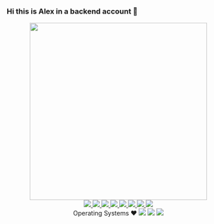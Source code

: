 ### Hi this is Alex in a backend account  🌱

<!--
**Allegsumaga/Allegsumaga** is a ✨ _special_ ✨ repository because its `README.md` (this file) appears on your GitHub profile.

Here are some ideas to get you started:

- 🔭 I’m currently working on ...
- 🌱 I’m currently learning ...
- 👯 I’m looking to collaborate on ...
- 🤔 I’m looking for help with ...
- 💬 Ask me about ...
- 📫 How to reach me: ...
- 😄 Pronouns: ...
- ⚡ Fun fact: ...
-->

<div id="header" align="center">
<img src="https://media.giphy.com/media/Om10CfmbEfpQYpY4EQ/giphy.gif?cid=ecf05e470jtefqf1uxc6qc8m6zyhgjwl8nntm75zvzjkd3bm&ep=v1_stickers_search&rid=giphy.gif&ct=s" width="400"/>
</div>

<div id="badges" align="center">
<a href="https://www.epicgames.com/site/en-US/home">
<img src="https://img.shields.io/badge/EpicGames-black?logo=EpicGames&logoColor=white&style=for-the-badge"/>
</a>
<a href="https://www.playstation.com/en-gb/">
<img src="https://img.shields.io/badge/PlayStation-darkblue?logo=PlayStation&logoColor=white&style=for-the-badge"/>

</a>
<a href="https://www.nintendo.co.uk/">
<img src="https://img.shields.io/badge/Nintendo-red?logo=Nintendo&logoColor=white&style=for-the-badge"/>
</a>
<a href="https://www.apple.com/uk/">
<img src="https://img.shields.io/badge/Apple-black?logo=Apple&logoColor=white&style=for-the-badge"/>
</a>
<a href="https://www.instagram.com">
<img src="https://img.shields.io/badge/Instagram-purple?logo=Instagram&logoColor=white&style=for-the-badge"/>
</a>
<a href="https://open.spotify.com">
<img src="https://img.shields.io/badge/Spotify-green?logo=Spotify&logoColor=white&style=for-the-badge"/>
<a>
<a href="https://www.linkedin.com">
<img src="https://img.shields.io/badge/linkedin-blue?logo=linkedin&logoColor=white&style=for-the-badge"/>
<a>
<a href="https://www.kakaocorp.com/page/service/service/KakaoTalk">
<img src="https://img.shields.io/badge/KakaoTalk-yellow?logo=blizzard&logoColor=black&style=for-the-badge"/>
<a>
</div>

<div id="OS" align="center">
Operating Systems ❤️
<img src="https://img.shields.io/badge/mac%20os-000000?style=for-the-badge&logo=apple&logoColor=white"/>
<img src="https://img.shields.io/badge/Arch_Linux-1793D1?style=for-the-badge&logo=arch-linux&logoColor=white"/>
<img src="https://img.shields.io/badge/Windows-131c31?style=for-the-badge&logo=windows&logoColor=white"/>
</div>
